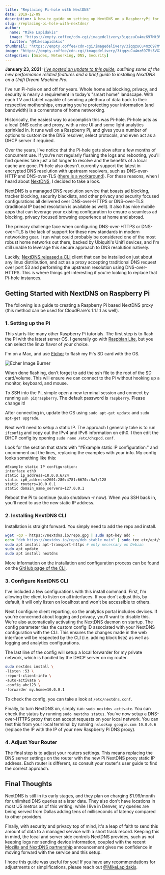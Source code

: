```yaml
---
title: "Replacing Pi-hole with NextDNS"
date: 2019-12-09
description: A how-to guide on setting up NextDNS on a RaspberryPi for your home network.
slug: /replacing-pi-hole-with-nextdns/
author:
  name: "Mike Lapidakis"
  image: "https://empty.coffee/cdn-cgi/imagedelivery/3iqqzuCu4mz697Mt3VX2wA/69194722-6f88-4268-402b-a24f5c3daf00/tiny"
  twitter: "@MikeLapidakis"
thumbnail: "https://empty.coffee/cdn-cgi/imagedelivery/3iqqzuCu4mz697Mt3VX2wA/480bd41c-1def-4af0-4371-c3994afb0e00/thumbnail"
image: "https://empty.coffee/cdn-cgi/imagedelivery/3iqqzuCu4mz697Mt3VX2wA/480bd41c-1def-4af0-4371-c3994afb0e00/hero"
categories: [Guides, Networking, DNS, Security]
---
```


**January 23, 2021:** _[I’ve posted an update to this guide](/nextdns-cacheing-unifi-dream-machine/), outlining some of the new performance related features and a brief guide to installing NextDNS on a Unifi Dream Machine Pro._

I've run Pi-hole on and off for years. Whole home ad blocking, privacy, and security is nearly a requirement in today's "smart home" landscape. With each TV and tablet capable of sending a plethora of data back to their respective motherships, ensuring you're protecting your information (and bandwidth) is a cornerstone of home networking.

Historically, the easiest way to accomplish this was Pi-hole. Pi-hole acts as a local DNS cache and proxy, with a nice UI and some light analytics sprinkled in. It runs well on a Raspberry Pi, and gives you a number of options to customize the DNS resolver, select protocols, and even act as a DHCP server if required.

Over the years, I've notice that the Pi-hole gets slow after a few months of concurrent use. If you're not regularly flushing the logs and rebooting, you'll find queries take just a bit longer to resolve and the benefits of a local cache are gone. Pi-hole also doesn't currently support the latest in encrypted DNS resolution with upstream resolvers, such as DNS-over-HTTP and DNS-over-TLS ([there is a workaround](https://docs.pi-hole.net/guides/dns-over-https/)). For these reasons, when I heard about [NextDNS](https://nextdns.io/), I decided to take a look.

NextDNS is a managed DNS resolution service that boasts ad blocking, tracker blocking, security blacklists, and other privacy and security focused configurations all delivered over DNS-over-HTTPS or DNS-over-TLS (traditional IP based resolution is available as well). It also has nice mobile apps that can leverage your existing configuration to ensure a seamless ad blocking, privacy focused browsing experience at home and abroad.

The primary challenge face when configuring DNS-over-HTTPS or DNS-over-TLS is the lack of support for these new standards in modern networking gear. I run what could probably be considered one of the most robust home networks out there, backed by Ubiquiti's Unifi devices, and I'm still unable to leverage this secure approach to DNS resolution natively.

Luckily, [NextDNS released a CLI](https://github.com/nextdns/nextdns) client that can be installed on just about any linux distribution, and act as a proxy accepting traditional DNS request over port 53 and performing the upstream resolution using DNS-over-HTTPS. This is where things get interesting if you're looking to replace that Pi-hole instances.

## Getting Started with NextDNS on Raspberry Pi

The following is a guide to creating a Raspberry Pi based NextDNS proxy (this method can be used for CloudFlare's 1.1.1.1 as well).

### 1. Setting up the Pi

This starts like many other Raspberry Pi tutorials. The first step is to flash the Pi with the latest server OS. I generally go with [Raspbian Lite](https://www.raspberrypi.org/downloads/raspbian/), but you can select the linux flavor of your choice.

I'm on a Mac, and use [Etcher](https://www.balena.io/etcher/) to flash my Pi's SD card with the OS.

![Echer Image Burner](https://empty.coffee/cdn-cgi/imagedelivery/3iqqzuCu4mz697Mt3VX2wA/edfd4de9-c29e-4189-f115-4e8bf28ea600/thumbnail)

When done flashing, don't forget to add the ssh file to the root of the SD card/volume. This will ensure we can connect to the Pi without hooking up a monitor, keyboard, and mouse.

To SSH into the Pi, simple open a new terminal session and connect by running `ssh pi@raspberry`. The default password is `raspberry`. Please change it!

After connecting in, update the OS using `sudo apt-get update` and `sudo apt-get upgrade`.

Next we'll need to setup a static IP. The approach I generally take is to run `ifconfig` and copy out the IPv4 and IPv6 information on eth0. I then edit the DHCP config by opening `sudo nano /etc/dhcpcd.conf`.

Look for the section that starts with "#Example static IP configuration:" and uncomment out the lines, replacing the examples with your info. My config looks something like this:

```text
#Example static IP configuration:
interface eth0
static ip_address=10.0.0.6/24
static ip6_address=2601:280:4781:6670::5a7/128
static routers=10.0.0.1
static domain_name_servers=127.0.0.1
```

Reboot the Pi to continue (sudo shutdown -r now). When you SSH back in, you'll need to use the new static IP address.

### 2. Installing NextDNS CLI

Installation is straight forward. You simply need to add the repo and install.

```bash
wget -qO - https://nextdns.io/repo.gpg | sudo apt-key add -
echo "deb https://nextdns.io/repo/deb stable main" | sudo tee etc/apt/sources.list.d/nextdns.list
sudo apt install apt-transport-https # only necessary on Debian
sudo apt update
sudo apt install nextdns
```

More information on the installation and configuration process can be found on the [GitHub page of the CLI](https://github.com/nextdns/nextdns).

### 3. Configure NextDNS CLI

I've included a few configurations with this install command. First, I'm allowing the client to listen on all interfaces. If you don't adjust this, by default, it will only listen on localhost and won't be accessible to others.

Next I configure client reporting, so the analytics portal includes devices. If you're concerned about logging and privacy, you'll want to disable this. We're also automatically activating the NextDNS daemon on startup. The config parameter ties the custom config ID associated with your NextDNS configuration with the CLI. This ensures the changes made in the web interface will be respected by the CLI (i.e. adding block lists) as well as logging and analytics configurations.

The last line of the config will setup a local forwarder for my private network, which is handled by the DHCP server on my router.

```bash
sudo nextdns install \
-listen :53 \
-report-client-info \
-auto-activate \
-config abc123 \
-forwarder my.home=10.0.0.1
```

To check the config, you can take a look at `/etc/nextdns.conf`.

Finally, to turn NextDNS on, simply run: `sudo nextdns activate`. You can check the status by running `sudo nextdns status`. You've now setup a DNS-over-HTTPS proxy that can accept requests on your local network. You can test this from your local terminal by running `nslookup google.com 10.0.0.6` (replace the IP with the IP of your new Raspberry Pi DNS proxy).

### 4. Adjust Your Router

The final step is to adjust your routers settings. This means replacing the DNS server settings on the router with the new Pi NextDNS proxy static IP address. Each router is different, so consult your router's user guide to find the correct approach.

## Final Thoughts

NextDNS is still in its early stages, and they plan on charging $1.99/month for unlimited DNS queries at a later date. They also don't have locations in most US metros as of this writing; while I live in Denver, my queries are being served from Dallas adding tens of milliseconds of latency compared to other providers.

Finally, with security and privacy top of mind, it's a leap of faith to send this amount of data to a managed service with a short track record. Keeping this in mind, the local and server side controls NextDNS provides, such as not keeping logs nor sending device information, coupled with the recent [Mozilla and NextDNS partnership](https://blog.mozilla.org/blog/2019/12/17/firefox-announces-new-partner-in-delivering-private-and-secure-dns-services-to-users/) announcement gives me confidence in moving forward with the service and this setup.

I hope this guide was useful for you! If you have any recommendations for adjustments or simplifications, please reach out [@MikeLapidakis](https://twitter.com/MikeLapidakis).
